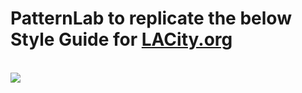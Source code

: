<h1>PatternLab to replicate the below Style Guide for <a href="https://www.lacity.org/">LACity.org</a></h1>
</br>
<img src="https://drive.google.com/uc?id=1rNZ_uKole9G8GLJAzssjB95Ut55nHWHS"></img>
